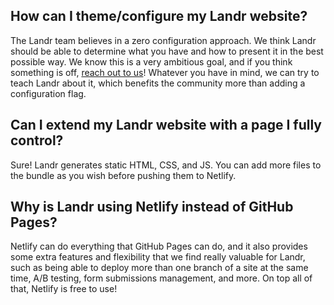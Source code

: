 How can I theme/configure my Landr website?
-------------------------------------------

The Landr team believes in a zero configuration approach. We think Landr should
be able to determine what you have and how to present it in the best possible
way. We know this is a very ambitious goal, and if you think something is off,
[reach out to us](https://github.com/balena-io/landr/issues/new)! Whatever you
have in mind, we can try to teach Landr about it, which benefits the community
more than adding a configuration flag.

Can I extend my Landr website with a page I fully control?
----------------------------------------------------------

Sure! Landr generates static HTML, CSS, and JS. You can add more files to the
bundle as you wish before pushing them to Netlify.

Why is Landr using Netlify instead of GitHub Pages?
---------------------------------------------------

Netlify can do everything that GitHub Pages can do, and it also provides some
extra features and flexibility that we find really valuable for Landr, such as
being able to deploy more than one branch of a site at the same time, A/B
testing, form submissions management, and more. On top all of that, Netlify is free to use!
